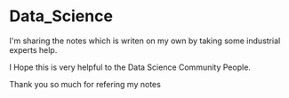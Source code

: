 # Data_Science

I'm sharing the notes which is writen on my own by taking some industrial experts help.

I Hope this is very helpful to the Data Science Community People.

Thank you so much for refering my notes
